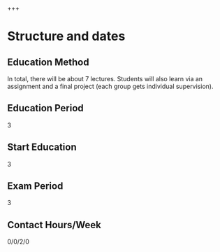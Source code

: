 +++
# Structure and dates

## Education Method

In total, there will be about 7 lectures. Students will also learn via an assignment and a final project (each group gets individual supervision).

## Education Period

3

## Start Education

3

## Exam Period

3

## Contact Hours/Week

0/0/2/0